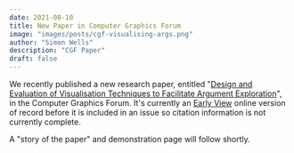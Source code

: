 ```yaml
---
date: 2021-08-10
title: New Paper in Computer Graphics Forum
image: "images/posts/cgf-visualising-args.png"
author: "Simon Wells"
description: "CGF Paper"
draft: false
---
```



We recently published a new research paper, entitled "[Design and Evaluation of Visualisation Techniques to Facilitate Argument Exploration](https://onlinelibrary.wiley.com/doi/full/10.1111/cgf.14389)", in the Computer Graphics Forum. It's currently an [Early View](https://onlinelibrary.wiley.com/toc/14678659/0/0) online version of record before it is included in an issue so citation information is not currently complete.

A "story of the paper" and demonstration page will follow shortly.


